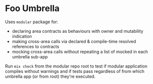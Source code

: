 # Foo Umbrella

Uses `modular` package for:

- declaring area contracts as behaviours with owner and mutability indication
- making cross-area calls via declared & compile-time resolved references to contracts
- mocking cross-area calls without repeating a list of mocked in each umbrella sub-app

Run `mix check` from the modular repo root to test if modular application compiles without warnings and if tests pass regardless of from which umbrella app (or from root) they're executed.
